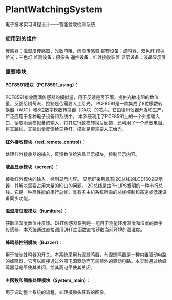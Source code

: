 # PlantWatchingSystem
电子技术实习课程设计——智能盆栽检测系统

### 使用到的组件
传感器：温湿度传感器、光敏电阻、雨滴传感器
报警设备：蜂鸣器、双色灯
模拟给光：三色灯
监测设备：摄像头
遥控设备：红外接收装置
显示设备：液晶显示屏
### 重要模块
#### PCF8591模块（PCF8591_using）：
PCF8591接收雨滴传感器的模拟量，用于反馈是否下雨。提供光敏电阻的数值量，反馈给树莓派，控制是否需要人工给光。
PCF8591是一款集成了8位模数转换器（ADC）和8位数字模数转换器（DAC）的芯片。它由德州仪器开发和生产，广泛应用于各种电子设备和系统中。
本系统利用了PCF8591上的一个外接输入口，读取雨滴模拟量的输入，将其进行数模转换后反馈，还利用了一个光敏电阻，将其跳线，其输出量反馈给三色灯，模拟是否需要人工给光。
#### 红外接收模块（red_remote_control）：
处理红外接收器的输入，反馈数值给液晶显示模块，控制显示内容。
#### 液晶显示模块（screen）：
接收红外模块的输入，控制显示内容。
显示屏采用具有I2C总线的LCD1602显示器，其解决需要占用大量的IO口的问题。I2C总线是由PHLIPS发明的一种串行总线。它是一种高性能的串行总线，具有多主机系统所需的总线控制和高速或低速设备同步功能。
#### 温湿度获取模块（humiture）：
获取温湿度数值并反馈。DHT传感器系列是一组用于测量环境温度和湿度的数字传感器。本系统通过直接调用DHT库函数直接获取当前环境的温湿度。
#### 蜂鸣器控制模块（Buzzer）：
用于控制蜂鸣器的开关。本系统采用有源蜂鸣器，有源蜂鸣器是一种内置驱动电路的蜂鸣器，它可以直接通过外部电源驱动而无需额外的驱动电路。本实验通过给蜂鸣器低电平使其关闭，给其高电平使其关闭。
#### 主函数和图像处理模块（System_main）：
用于调动整个系统的流程，处理摄像头获取的图像。
